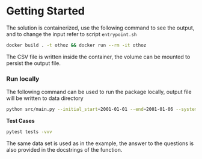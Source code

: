 # Getting Started
The solution is containerized, use the following command to see the output, and to change the 
input refer to script `entrypoint.sh`
```sh
docker build . -t othoz && docker run --rm -it othoz
```
The CSV file is written inside the container, the volume can be mounted to persist the output file.

### Run locally
The following command can be used to run the package locally, output file will be written to data directory

```sh
python src/main.py --initial_start=2001-01-01 --end=2001-01-06 --system_time=2001-01-03 --sliding_steps=3 --sliding_delta=1
```
**Test Cases**
```sh
pytest tests -vvv
```

The same data set is used as in the example, the answer to the questions is also provided in the docstrings of the function.